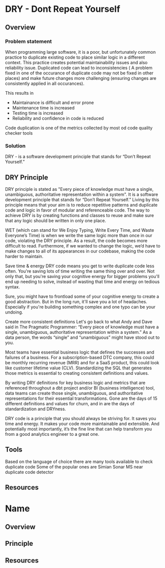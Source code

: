 # DRY - **D**ont **R**epeat **Y**ourself

## Overview
### Problem statement
When programming large software, it is a poor, but unfortunately common practice to duplicate existing code to place similar logic in a different context. This practice creates potential maintainability issues and also reliability issue. Duplicated code can lead to inconsistencies ( A problem fixed in one of the occurance of duplicate code may not be fixed in other places) and make future changes more challenging (ensuring changes are consistently applied in all occurances).

This results in 
- Maintainance is difficult and error prone
- Maintenance time is increased
- Testing time is increased
- Reliability and confidence in code is reduced 

Code duplication is one of the metrics collected by most od code quality checker tools

### Solution
DRY - is a software development principle that stands for “Don’t Repeat Yourself.” 

## DRY Principle
DRY principle is stated as "Every piece of knowledge must have a single, unambiguous, authoritative representation within a system". It is a software development principle that stands for “Don’t Repeat Yourself.” Living by this principle means that your aim is to reduce repetitive patterns and duplicate code and logic in favor of modular and referenceable code. The way to achieve DRY is by creating functions and classes to reuse and make sure that any logic should be written in only one place. 

WET (which can stand for We Enjoy Typing, Write Every Time, and Waste Everyone’s Time) is when we write the same logic more than once in our code, violating the DRY principle. As a result, the code becomes more difficult to read. Furthermore, if we wanted to change the logic, we’d have to make changes to all of its appearances in our codebase, making the code harder to maintain.

Save time & energy
DRY code means you get to write duplicate code less often. You're saving lots of time writing the same thing over and over. Not only that, but you're saving your cognitive energy for bigger problems you'll end up needing to solve, instead of wasting that time and energy on tedious syntax.

Sure, you might have to frontload some of your cognitive energy to create a good abstraction. But in the long run, it'll save you a lot of headaches. Especially if you're building something complex and one typo can be your undoing.

Create more consistent definitions
Let's go back to what Andy and Dave said in The Pragmatic Programmer: “Every piece of knowledge must have a single, unambiguous, authoritative representation within a system.” As a data person, the words “single” and “unambiguous” might have stood out to you.

Most teams have essential business logic that defines the successes and failures of a business. For a subscription-based DTC company, this could be monthly recurring revenue (MRR) and for a SaaS product, this could look like customer lifetime value (CLV). Standardizing the SQL that generates those metrics is essential to creating consistent definitions and values.

By writing DRY definitions for key business logic and metrics that are referenced throughout a dbt project and/or BI (business intelligence) tool, data teams can create those single, unambiguous, and authoritative representations for their essential transformations. Gone are the days of 15 different definitions and values for churn, and in are the days of standardization and DRYness.

DRY code is a principle that you should always be striving for. It saves you time and energy. It makes your code more maintainable and extensible. And potentially most importantly, it’s the fine line that can help transform you from a good analytics engineer to a great one.

## Tools
Based on the language of choice there are many tools available to check duplicate code
Some of the popular ones are
Simian
Sonar
MS near duplicate code detector

## Resources

# Name

## Overview

## Principle

## Resources

